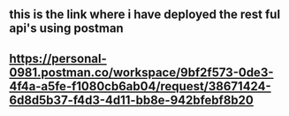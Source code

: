 ## this is the link where i have deployed the rest ful api's using postman

## https://personal-0981.postman.co/workspace/9bf2f573-0de3-4f4a-a5fe-f1080cb6ab04/request/38671424-6d8d5b37-f4d3-4d11-bb8e-942bfebf8b20
